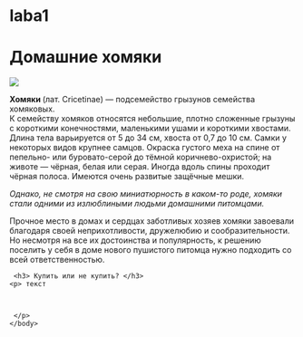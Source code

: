 # laba1
<html> 
  <head> 
  </head>
    <body>
      <h1> Домашние хомяки </h1>
      <p><img src= "https://avatanplus.com/files/resources/mid/585f7ade3aa0715934f7f420.png"></p>
       <p> <b>  Хомяки </b> (лат. Cricetinae) — подсемейство грызунов семейства хомяковых. <br>
          К семейству хомяков относятся небольшие, плотно сложенные грызуны с короткими конечностями, маленькими ушами и короткими хвостами. Длина тела варьируется от 5 до 34 см, хвоста от 0,7 до 10 см. Самки у некоторых видов крупнее самцов. Окраска густого меха на спине от пепельно- или буровато-серой до тёмной коричнево-охристой; на животе — чёрная, белая или серая. Иногда вдоль спины проходит чёрная полоса. Имеются очень развитые защёчные мешки. <br>
    
 <i>  Однако, не смотря на свою миниатюрность в каком-то роде, хомяки стали одними из излюблиными людьми домашними питомцами. </i> <br> 
     
  Прочное место в домах и сердцах заботливых хозяев хомяки завоевали благодаря своей неприхотливости, дружелюбию и сообразительности. Но несмотря на все их достоинства и популярность, к решению поселить у себя в доме нового пушистого питомца нужно подходить со всей ответственностью. <br> </p>
     
     <h3> Купить или не купить? </h3>
    <p> текст
     
     
     
     </p>
    </body>
   </hyml>
      
